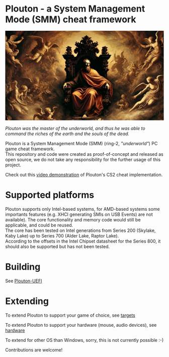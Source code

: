 # Plouton - a System Management Mode (SMM) cheat framework
<p align="center">
  <img src="/images/logo_plouton.jpg" alt="Picture of Plouton" width="600">
</p>

*Plouton was the master of the underworld, and thus he was able to command the riches of the earth and the souls of the dead.*

Plouton is a System Management Mode (SMM) (ring-2, *"underworld"*) PC game cheat framework.    
This repository and code were created as proof-of-concept and released as open source, we do not take any responsibility for the further usage of this project.

Check out this [video demonstration](https://www.youtube.com/watch?v=HoLtvFKOZzY) of Plouton's CS2 cheat implementation.

# Supported platforms
Plouton supports only Intel-based systems, for AMD-based systems some importants features (e.g. XHCI generating SMIs on USB Events) are not available). The core functionality and memory code would still be applicable, and could be reused.   
The core has been tested on Intel generations from Series 200 (Skylake, Kaby Lake) up to Series 700 (Alder Lake, Raptor Lake).   
According to the offsets in the Intel Chipset datasheet for the Series 800, it should also be supported but has not been tested.   

# Building

See [Plouton-UEFI](Plouton-UEFI)

# Extending

To extend Plouton to support your game of choice, see [targets](Plouton-UEFI/Plouton/target/)

To extend Plouton to support your hardware (mouse, audio devices), see [hardware](Plouton-UEFI/Plouton/hardware/)

To extend for other OS than Windows, sorry, this is not currently possible :-)

Contributions are welcome!
